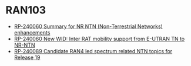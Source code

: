 # RAN103
- [RP-240060 Summary for NR NTN (Non-Terrestrial Networks) enhancements](https://github.com/omusubi5g/tdoc.github.io/blob/main/RAN103/RP-240060_Summary_NTNenh.html)
- [RP-240060 New WID: Inter RAT mobility support from E-UTRAN TN to NR-NTN](https://github.com/omusubi5g/tdoc.github.io/blob/main/RAN103/RP-240061_mobilityTN-NTN.html)
- [RP-240089 Candidate RAN4 led spectrum related NTN topics for Release 19 ](https://github.com/omusubi5g/tdoc.github.io/blob/main/RAN103/RP-240089_Candidatespectrum.html)
